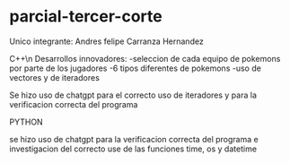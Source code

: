 # parcial-tercer-corte
Unico integrante: Andres felipe Carranza Hernandez

C++\n
Desarrollos innovadores:
-seleccion de cada equipo de pokemons por parte de los jugadores
-6 tipos diferentes de pokemons
-uso de vectores y de iteradores

Se hizo uso de chatgpt para el correcto uso de iteradores y para la verificacion correcta del programa

PYTHON

se hizo uso de chatgpt para la verificacion correcta del programa e investigacion del correcto use de las funciones time, os y datetime
